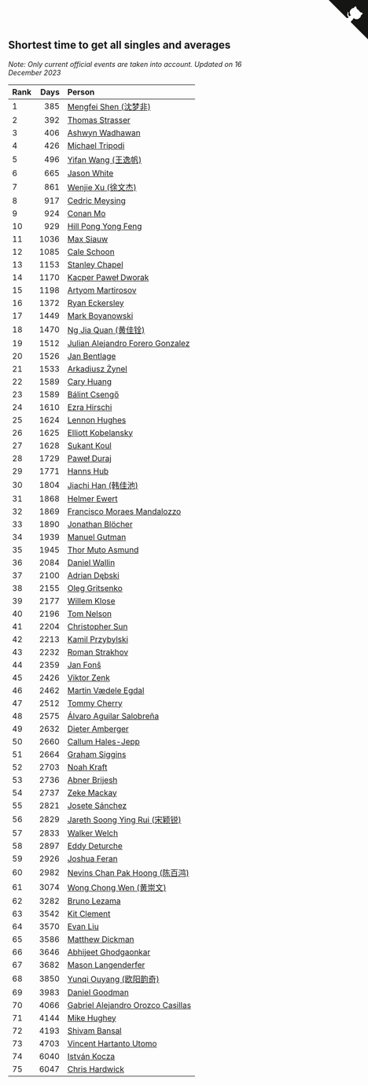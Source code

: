 ## Shortest time to get all singles and averages

*Note: Only current official events are taken into account.*
*Updated on 16 December 2023*

| Rank | Days | Person |
| :--- | ---: | :--- |
| 1 | 385 | [Mengfei Shen (沈梦非)](https://www.worldcubeassociation.org/persons/2018SHEN07) |
| 2 | 392 | [Thomas Strasser](https://www.worldcubeassociation.org/persons/2022STRA10) |
| 3 | 406 | [Ashwyn Wadhawan](https://www.worldcubeassociation.org/persons/2022WADH02) |
| 4 | 426 | [Michael Tripodi](https://www.worldcubeassociation.org/persons/2021TRIP01) |
| 5 | 496 | [Yifan Wang (王逸帆)](https://www.worldcubeassociation.org/persons/2017WANY29) |
| 6 | 665 | [Jason White](https://www.worldcubeassociation.org/persons/2016WHIT16) |
| 7 | 861 | [Wenjie Xu (徐文杰)](https://www.worldcubeassociation.org/persons/2016XUWE02) |
| 8 | 917 | [Cedric Meysing](https://www.worldcubeassociation.org/persons/2017MEYS02) |
| 9 | 924 | [Conan Mo](https://www.worldcubeassociation.org/persons/2020MOCO01) |
| 10 | 929 | [Hill Pong Yong Feng](https://www.worldcubeassociation.org/persons/2017FENG10) |
| 11 | 1036 | [Max Siauw](https://www.worldcubeassociation.org/persons/2017SIAU02) |
| 12 | 1085 | [Cale Schoon](https://www.worldcubeassociation.org/persons/2014SCHO02) |
| 13 | 1153 | [Stanley Chapel](https://www.worldcubeassociation.org/persons/2016CHAP04) |
| 14 | 1170 | [Kacper Paweł Dworak](https://www.worldcubeassociation.org/persons/2020DWOR01) |
| 15 | 1198 | [Artyom Martirosov](https://www.worldcubeassociation.org/persons/2016MART29) |
| 16 | 1372 | [Ryan Eckersley](https://www.worldcubeassociation.org/persons/2019ECKE02) |
| 17 | 1449 | [Mark Boyanowski](https://www.worldcubeassociation.org/persons/2014BOYA01) |
| 18 | 1470 | [Ng Jia Quan (黄佳铨)](https://www.worldcubeassociation.org/persons/2015QUAN03) |
| 19 | 1512 | [Julian Alejandro Forero Gonzalez](https://www.worldcubeassociation.org/persons/2018GONZ30) |
| 20 | 1526 | [Jan Bentlage](https://www.worldcubeassociation.org/persons/2010BENT01) |
| 21 | 1533 | [Arkadiusz Żynel](https://www.worldcubeassociation.org/persons/2018ZYNE01) |
| 22 | 1589 | [Cary Huang](https://www.worldcubeassociation.org/persons/2015HUAN48) |
| 23 | 1589 | [Bálint Csengő](https://www.worldcubeassociation.org/persons/2019CSEN01) |
| 24 | 1610 | [Ezra Hirschi](https://www.worldcubeassociation.org/persons/2019HIRS01) |
| 25 | 1624 | [Lennon Hughes](https://www.worldcubeassociation.org/persons/2017HUGH04) |
| 26 | 1625 | [Elliott Kobelansky](https://www.worldcubeassociation.org/persons/2019KOBE03) |
| 27 | 1628 | [Sukant Koul](https://www.worldcubeassociation.org/persons/2014KOUL01) |
| 28 | 1729 | [Paweł Duraj](https://www.worldcubeassociation.org/persons/2016DURA09) |
| 29 | 1771 | [Hanns Hub](https://www.worldcubeassociation.org/persons/2013HUBH01) |
| 30 | 1804 | [Jiachi Han (韩佳池)](https://www.worldcubeassociation.org/persons/2014HANJ02) |
| 31 | 1868 | [Helmer Ewert](https://www.worldcubeassociation.org/persons/2015EWER01) |
| 32 | 1869 | [Francisco Moraes Mandalozzo](https://www.worldcubeassociation.org/persons/2017MAND13) |
| 33 | 1890 | [Jonathan Blöcher](https://www.worldcubeassociation.org/persons/2018BLOC01) |
| 34 | 1939 | [Manuel Gutman](https://www.worldcubeassociation.org/persons/2017GUTM01) |
| 35 | 1945 | [Thor Muto Asmund](https://www.worldcubeassociation.org/persons/2017ASMU01) |
| 36 | 2084 | [Daniel Wallin](https://www.worldcubeassociation.org/persons/2013WALL03) |
| 37 | 2100 | [Adrian Dębski](https://www.worldcubeassociation.org/persons/2017DEBS01) |
| 38 | 2155 | [Oleg Gritsenko](https://www.worldcubeassociation.org/persons/2011GRIT01) |
| 39 | 2177 | [Willem Klose](https://www.worldcubeassociation.org/persons/2017KLOS01) |
| 40 | 2196 | [Tom Nelson](https://www.worldcubeassociation.org/persons/2013NELS01) |
| 41 | 2204 | [Christopher Sun](https://www.worldcubeassociation.org/persons/2017SUNC02) |
| 42 | 2213 | [Kamil Przybylski](https://www.worldcubeassociation.org/persons/2016PRZY01) |
| 43 | 2232 | [Roman Strakhov](https://www.worldcubeassociation.org/persons/2012STRA02) |
| 44 | 2359 | [Jan Fonš](https://www.worldcubeassociation.org/persons/2017FONS04) |
| 45 | 2426 | [Viktor Zenk](https://www.worldcubeassociation.org/persons/2016ZENK01) |
| 46 | 2462 | [Martin Vædele Egdal](https://www.worldcubeassociation.org/persons/2013EGDA02) |
| 47 | 2512 | [Tommy Cherry](https://www.worldcubeassociation.org/persons/2015CHER07) |
| 48 | 2575 | [Álvaro Aguilar Salobreña](https://www.worldcubeassociation.org/persons/2015SALO01) |
| 49 | 2632 | [Dieter Amberger](https://www.worldcubeassociation.org/persons/2016AMBE02) |
| 50 | 2660 | [Callum Hales-Jepp](https://www.worldcubeassociation.org/persons/2012HALE01) |
| 51 | 2664 | [Graham Siggins](https://www.worldcubeassociation.org/persons/2016SIGG01) |
| 52 | 2703 | [Noah Kraft](https://www.worldcubeassociation.org/persons/2016KRAF01) |
| 53 | 2736 | [Abner Brijesh](https://www.worldcubeassociation.org/persons/2016BRIJ01) |
| 54 | 2737 | [Zeke Mackay](https://www.worldcubeassociation.org/persons/2015MACK06) |
| 55 | 2821 | [Josete Sánchez](https://www.worldcubeassociation.org/persons/2015SANC18) |
| 56 | 2829 | [Jareth Soong Ying Rui (宋颖锐)](https://www.worldcubeassociation.org/persons/2016SOON01) |
| 57 | 2833 | [Walker Welch](https://www.worldcubeassociation.org/persons/2011WELC01) |
| 58 | 2897 | [Eddy Deturche](https://www.worldcubeassociation.org/persons/2014DETU01) |
| 59 | 2926 | [Joshua Feran](https://www.worldcubeassociation.org/persons/2011FERA01) |
| 60 | 2982 | [Nevins Chan Pak Hoong (陈百鸿)](https://www.worldcubeassociation.org/persons/2010CHAN20) |
| 61 | 3074 | [Wong Chong Wen (黄崇文)](https://www.worldcubeassociation.org/persons/2014WENW01) |
| 62 | 3282 | [Bruno Lezama](https://www.worldcubeassociation.org/persons/2014LEZA02) |
| 63 | 3542 | [Kit Clement](https://www.worldcubeassociation.org/persons/2008CLEM01) |
| 64 | 3570 | [Evan Liu](https://www.worldcubeassociation.org/persons/2009LIUE01) |
| 65 | 3586 | [Matthew Dickman](https://www.worldcubeassociation.org/persons/2013DICK01) |
| 66 | 3646 | [Abhijeet Ghodgaonkar](https://www.worldcubeassociation.org/persons/2013GHOD01) |
| 67 | 3682 | [Mason Langenderfer](https://www.worldcubeassociation.org/persons/2013LANG03) |
| 68 | 3850 | [Yunqi Ouyang (欧阳韵奇)](https://www.worldcubeassociation.org/persons/2007YUNQ01) |
| 69 | 3983 | [Daniel Goodman](https://www.worldcubeassociation.org/persons/2013GOOD01) |
| 70 | 4066 | [Gabriel Alejandro Orozco Casillas](https://www.worldcubeassociation.org/persons/2008CASI01) |
| 71 | 4144 | [Mike Hughey](https://www.worldcubeassociation.org/persons/2007HUGH01) |
| 72 | 4193 | [Shivam Bansal](https://www.worldcubeassociation.org/persons/2011BANS02) |
| 73 | 4703 | [Vincent Hartanto Utomo](https://www.worldcubeassociation.org/persons/2010UTOM01) |
| 74 | 6040 | [István Kocza](https://www.worldcubeassociation.org/persons/2005KOCZ01) |
| 75 | 6047 | [Chris Hardwick](https://www.worldcubeassociation.org/persons/2003HARD01) |


<a href="https://github.com/JustinTimeCuber/wca_statistics" class="github-corner" aria-label="View source on Github"><svg width="80" height="80" viewBox="0 0 250 250" style="fill:#151513; color:#fff; position: absolute; top: 0; border: 0; right: 0;" aria-hidden="true"><path d="M0,0 L115,115 L130,115 L142,142 L250,250 L250,0 Z"></path><path d="M128.3,109.0 C113.8,99.7 119.0,89.6 119.0,89.6 C122.0,82.7 120.5,78.6 120.5,78.6 C119.2,72.0 123.4,76.3 123.4,76.3 C127.3,80.9 125.5,87.3 125.5,87.3 C122.9,97.6 130.6,101.9 134.4,103.2" fill="currentColor" style="transform-origin: 130px 106px;" class="octo-arm"></path><path d="M115.0,115.0 C114.9,115.1 118.7,116.5 119.8,115.4 L133.7,101.6 C136.9,99.2 139.9,98.4 142.2,98.6 C133.8,88.0 127.5,74.4 143.8,58.0 C148.5,53.4 154.0,51.2 159.7,51.0 C160.3,49.4 163.2,43.6 171.4,40.1 C171.4,40.1 176.1,42.5 178.8,56.2 C183.1,58.6 187.2,61.8 190.9,65.4 C194.5,69.0 197.7,73.2 200.1,77.6 C213.8,80.2 216.3,84.9 216.3,84.9 C212.7,93.1 206.9,96.0 205.4,96.6 C205.1,102.4 203.0,107.8 198.3,112.5 C181.9,128.9 168.3,122.5 157.7,114.1 C157.9,116.9 156.7,120.9 152.7,124.9 L141.0,136.5 C139.8,137.7 141.6,141.9 141.8,141.8 Z" fill="currentColor" class="octo-body"></path></svg></a><style>.github-corner:hover .octo-arm{animation:octocat-wave 560ms ease-in-out}@keyframes octocat-wave{0%,100%{transform:rotate(0)}20%,60%{transform:rotate(-25deg)}40%,80%{transform:rotate(10deg)}}@media (max-width:500px){.github-corner:hover .octo-arm{animation:none}.github-corner .octo-arm{animation:octocat-wave 560ms ease-in-out}}</style>
